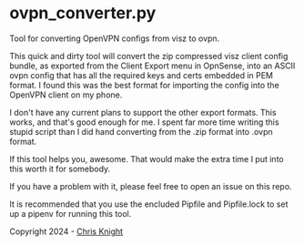 # ovpn_converter.py
Tool for converting OpenVPN configs from visz to ovpn.

This quick and dirty tool will convert the zip compressed visz client config
bundle, as exported from the Client Export menu in OpnSense, into an ASCII
ovpn config that has all the required keys and certs embedded in PEM format.
I found this was the best format for importing the config into the OpenVPN
client on my phone.

I don't have any current plans to support the other export formats.  This
works, and that's good enough for me.  I spent far more time writing this
stupid script than I did hand converting from the .zip format into .ovpn
format.  

If this tool helps you, awesome.  That would make the extra time I put into
this worth it for somebody.

If you have a problem with it, please feel free to open an issue on this repo.

It is recommended that you use the encluded Pipfile and Pipfile.lock to set
up a pipenv for running this tool.

Copyright 2024 - [Chris Knight](https://www.ghostwheel.com/)
